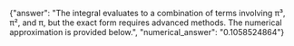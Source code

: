 {"answer": "The integral evaluates to a combination of terms involving π³, π², and π, but the exact form requires advanced methods. The numerical approximation is provided below.", "numerical_answer": "0.1058524864"}